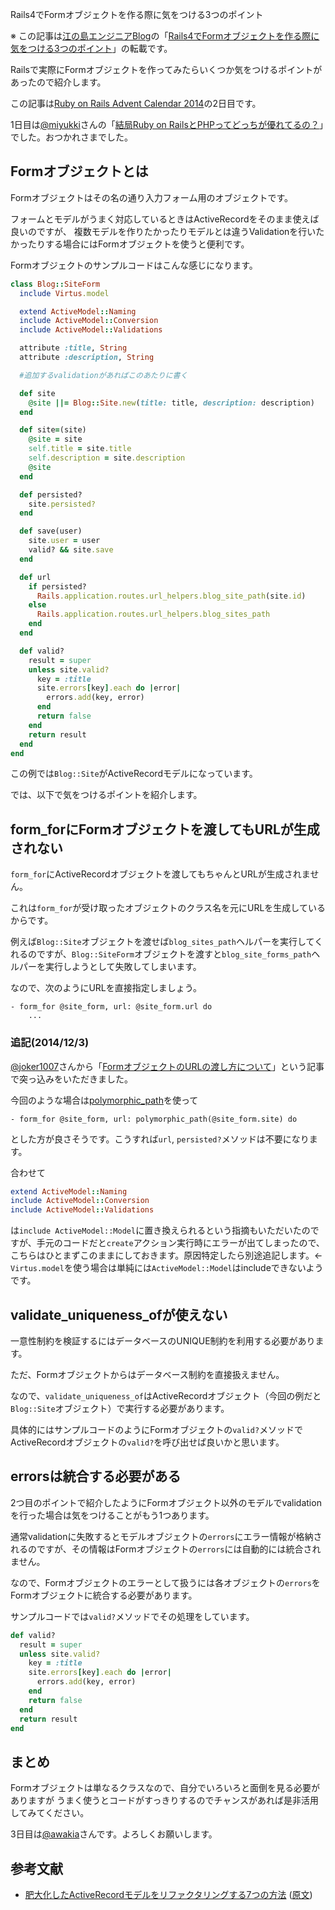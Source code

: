 Rails4でFormオブジェクトを作る際に気をつける3つのポイント

※ この記事は[江の島エンジニアBlog](http://blog.enogineer.com/)の「[Rails4でFormオブジェクトを作る際に気をつける3つのポイント](http://blog.enogineer.com/2014/12/02/rails-form-object/)」の転載です。

Railsで実際にFormオブジェクトを作ってみたらいくつか気をつけるポイントがあったので紹介します。

この記事は[Ruby on Rails Advent Calendar 2014](http://qiita.com/advent-calendar/2014/rails)の2日目です。

1日目は[@miyukki](http://qiita.com/miyukki)さんの「[結局Ruby on RailsとPHPってどっちが優れてるの？](http://blog.applest.net/article/20141201-ruby-on-rails-vs-php/)」でした。おつかれさまでした。

## Formオブジェクトとは

Formオブジェクトはその名の通り入力フォーム用のオブジェクトです。

フォームとモデルがうまく対応しているときはActiveRecordをそのまま使えば良いのですが、
複数モデルを作りたかったりモデルとは違うValidationを行いたかったりする場合にはFormオブジェクトを使うと便利です。

Formオブジェクトのサンプルコードはこんな感じになります。

```ruby
class Blog::SiteForm
  include Virtus.model

  extend ActiveModel::Naming
  include ActiveModel::Conversion
  include ActiveModel::Validations

  attribute :title, String
  attribute :description, String

  #追加するvalidationがあればこのあたりに書く

  def site
    @site ||= Blog::Site.new(title: title, description: description)
  end

  def site=(site)
    @site = site
    self.title = site.title
    self.description = site.description
    @site
  end

  def persisted?
    site.persisted?
  end

  def save(user)
    site.user = user
    valid? && site.save
  end

  def url
    if persisted?
      Rails.application.routes.url_helpers.blog_site_path(site.id)
    else
      Rails.application.routes.url_helpers.blog_sites_path
    end
  end

  def valid?
    result = super
    unless site.valid?
      key = :title
      site.errors[key].each do |error|
        errors.add(key, error)
      end
      return false
    end
    return result
  end
end
```

この例では`Blog::Site`がActiveRecordモデルになっています。

では、以下で気をつけるポイントを紹介します。

## form_forにFormオブジェクトを渡してもURLが生成されない

`form_for`にActiveRecordオブジェクトを渡してもちゃんとURLが生成されません。

これは`form_for`が受け取ったオブジェクトのクラス名を元にURLを生成しているからです。

例えば`Blog::Site`オブジェクトを渡せば`blog_sites_path`ヘルパーを実行してくれるのですが、`Blog::SiteForm`オブジェクトを渡すと`blog_site_forms_path`ヘルパーを実行しようとして失敗してしまいます。

なので、次のようにURLを直接指定しましょう。

```slim
- form_for @site_form, url: @site_form.url do
    ...
```

### 追記(2014/12/3)

[@joker1007](http://qiita.com/joker1007)さんから「[FormオブジェクトのURLの渡し方について](http://qiita.com/joker1007/items/ba2812eedb7062dcbf1e)」という記事で突っ込みをいただきました。

今回のような場合は[polymorphic_path](http://apidock.com/rails/ActionController/PolymorphicRoutes/polymorphic_path)を使って

```slim
- form_for @site_form, url: polymorphic_path(@site_form.site) do
```

とした方が良さそうです。こうすれば`url`, `persisted?`メソッドは不要になります。

合わせて

```ruby
extend ActiveModel::Naming
include ActiveModel::Conversion
include ActiveModel::Validations
```

は`include ActiveModel::Model`に置き換えられるという指摘もいただいたのですが、手元のコードだと`create`アクション実行時にエラーが出てしまったので、こちらはひとまずこのままにしておきます。原因特定したら別途追記します。← `Virtus.model`を使う場合は単純には`ActiveModel::Model`はincludeできないようです。

## validate_uniqueness_ofが使えない

一意性制約を検証するにはデータベースのUNIQUE制約を利用する必要があります。

ただ、Formオブジェクトからはデータベース制約を直接扱えません。

なので、`validate_uniqueness_of`はActiveRecordオブジェクト（今回の例だと`Blog::Site`オブジェクト）で実行する必要があります。

具体的にはサンプルコードのようにFormオブジェクトの`valid?`メソッドでActiveRecordオブジェクトの`valid?`を呼び出せば良いかと思います。

## errorsは統合する必要がある

2つ目のポイントで紹介したようにFormオブジェクト以外のモデルでvalidationを行った場合は気をつけることがもう1つあります。

通常validationに失敗するとモデルオブジェクトの`errors`にエラー情報が格納されるのですが、その情報はFormオブジェクトの`errors`には自動的には統合されません。

なので、Formオブジェクトのエラーとして扱うには各オブジェクトの`errors`をFormオブジェクトに統合する必要があります。

サンプルコードでは`valid?`メソッドでその処理をしています。

```ruby
def valid?
  result = super
  unless site.valid?
    key = :title
    site.errors[key].each do |error|
      errors.add(key, error)
    end
    return false
  end
  return result
end
```

## まとめ

Formオブジェクトは単なるクラスなので、自分でいろいろと面倒を見る必要がありますが
うまく使うとコードがすっきりするのでチャンスがあれば是非活用してみてください。

3日目は[@awakia](http://qiita.com/awakia)さんです。よろしくお願いします。

## 参考文献

* [肥大化したActiveRecordモデルをリファクタリングする7つの方法](http://techracho.bpsinc.jp/hachi8833/2013_11_19/14738) ([原文](http://blog.codeclimate.com/blog/2012/10/17/7-ways-to-decompose-fat-activerecord-models/))
